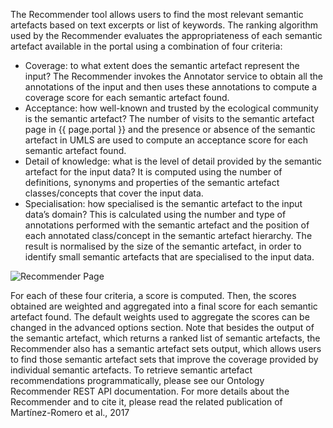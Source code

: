 The Recommender tool allows users to find the most relevant semantic artefacts based on text excerpts or list of keywords. The ranking algorithm used by the Recommender evaluates the appropriateness of each semantic artefact available in the portal using a combination of four criteria:
- Coverage: to what extent does the semantic artefact represent the input? The Recommender invokes the Annotator service to obtain all the annotations of the input and then uses these annotations to compute a coverage score for each semantic artefact found.
- Acceptance: how well-known and trusted by the ecological community is the semantic artefact? The number of visits to the semantic artefact page in {{ page.portal }} and the presence or absence of the semantic artefact in UMLS are used to compute an acceptance score for each semantic artefact found.
- Detail of knowledge: what is the level of detail provided by the semantic artefact for the input data? It is computed using the number of definitions, synonyms and properties of the semantic artefact classes/concepts that cover the input data.
- Specialisation: how specialised is the semantic artefact to the input data’s domain? This is calculated using the number and type of annotations performed with the semantic artefact and the position of each annotated class/concept in the semantic artefact hierarchy. The result is normalised by the size of the semantic artefact, in order to identify small semantic artefacts that are specialised to the input data.

![Recommender Page]({{site.figures_link}}/{{page.portal}}/recommender.png)

For each of these four criteria, a score is computed. Then, the scores obtained are weighted and aggregated into a final score for each semantic artefact found. The default weights used to aggregate the scores can be changed in the advanced options section. Note that besides the output of the semantic artefact, which returns a ranked list of semantic artefacts, the Recommender also has a semantic artefact sets output, which allows users to find those semantic artefact sets that improve the coverage provided by individual semantic artefacts.
To retrieve semantic artefact recommendations programmatically, please see our Ontology Recommender REST API documentation.
For more details about the Recommender and to cite it, please read the related publication of Martínez-Romero et al., 2017
